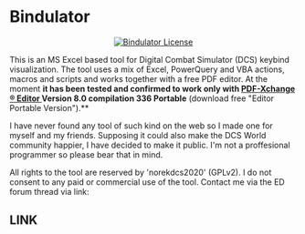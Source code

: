 # Bindulator

<p align="center">
       <a href="https://github.com/norekdcs2020/Bindulator/blob/master/LICENSE">
       <img src="https://img.shields.io/badge/License-GPLv2-red.svg" alt="Bindulator License">
       </a>
</p>

This is an MS Excel based tool for Digital Combat Simulator (DCS) keybind visualization. The tool uses a mix of Excel, PowerQuery and VBA actions, macros and scripts and works together with a free PDF editor. At the moment **it has been tested and confirmed to work only with <a href = https://www.tracker-software.com/product/pdf-xchange-editor> PDF-Xchange ® Editor </a> Version 8.0 compilation 336 Portable** (download free "Editor Portable Version").**  

I have never found any tool of such kind on the web so I made one for myself and my friends. Supposing it could also make the DCS World community happier, I have decided to make it public. I'm not a proffesional programmer so please bear that in mind. 

All rights to the tool are reserved by 'norekdcs2020' (GPLv2). I do not consent to any paid or commercial use of the tool. Contact me via the ED forum thread via link:

## **LINK**

